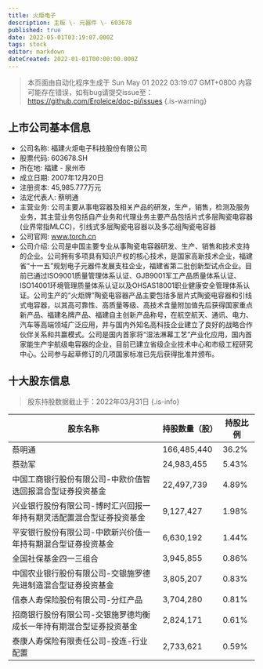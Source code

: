 ```yaml
---
title: 火炬电子
description: 主板 \- 元器件 \- 603678
published: true
date: 2022-05-01T03:19:07.000Z
tags: stock
editor: markdown
dateCreated: 2022-01-01T00:00:00.000Z
---
```


> 本页面由自动化程序生成于 Sun May 01 2022 03:19:07 GMT+0800
> 内容可能存在错误，如有bug请提交issue至：https://github.com/Eroleice/doc-pi/issues
{.is-warning}

## 上市公司基本信息
- 公司名称: 福建火炬电子科技股份有限公司
- 股票代码: 603678.SH
- 所在地: 福建 - 泉州市
- 成立日期: 2007年12月20日
- 注册资本: 45,985.777万元
- 法定代表人: 蔡明通
- 主营业务: 公司主要从事电容器及相关产品的研发，生产，销售，检测及服务业务，其主营业务包括自产业务和代理业务主要产品包括片式多层陶瓷电容器(业界常指MLCC)，引线式多层陶瓷电容器以及多芯组陶瓷电容器
- 公司官网: www.torch.cn
- 公司介绍: 公司是中国主要专业从事陶瓷电容器研发、生产、销售和技术支持的企业。公司拥有多项具有知识产权的核心技术，是国家高新技术企业，福建省“十一五”规划电子元器件发展支柱企业，福建省第二批创新型试点企业。目前已通过ISO9001质量管理体系认证、GJB9001军工产品质量体系认证、ISO14001环境管理质量体系认证以及OHSAS18001职业健康安全管理体系认证。公司生产的“火炬牌”陶瓷电容器产品主要包括多层片式陶瓷电容器和引线式电容器，以其高可靠性、高质量等级、高技术含量附加值先后获得国家重点新产品、福建名牌产品、福建自主创新产品称号，在航空航天、通讯、电力、汽车等高端领域广泛应用，并与国内外知名高科技企业建立了良好的战略合作伙伴关系和共赢模式。公司是国内首家将“湿法淋幕工艺”产业化应用，国内首家能生产宇航级电容器的企业，目前已建立省级企业技术中心和市级工程研究中心。公司参与起草修订的几项国家标准已先后获得批准并颁布。


## 十大股东信息
> 股东持股数据截止于：2022年03月31日
{.is-info}

| 股东名称 | 持股数量（股） | 持股比例 |
| --- | --- | --- |
| 蔡明通 | 166,485,440 | 36.2% |
| 蔡劲军 | 24,983,455 | 5.43% |
| 中国工商银行股份有限公司-中欧价值智选回报混合型证券投资基金 | 22,497,739 | 4.89% |
| 兴业银行股份有限公司-博时汇兴回报一年持有期灵活配置混合型证券投资基金 | 9,127,427 | 1.98% |
| 平安银行股份有限公司-中欧新兴价值一年持有期混合型证券投资基金 | 6,630,192 | 1.44% |
| 全国社保基金四一三组合 | 3,945,855 | 0.86% |
| 中国农业银行股份有限公司-交银施罗德先进制造混合型证券投资基金 | 3,805,207 | 0.83% |
| 信泰人寿保险股份有限公司-分红产品 | 3,704,280 | 0.81% |
| 招商银行股份有限公司-交银施罗德均衡成长一年持有期混合型证券投资基金 | 2,824,171 | 0.61% |
| 泰康人寿保险有限责任公司-投连-行业配置 | 2,733,621 | 0.59% |




